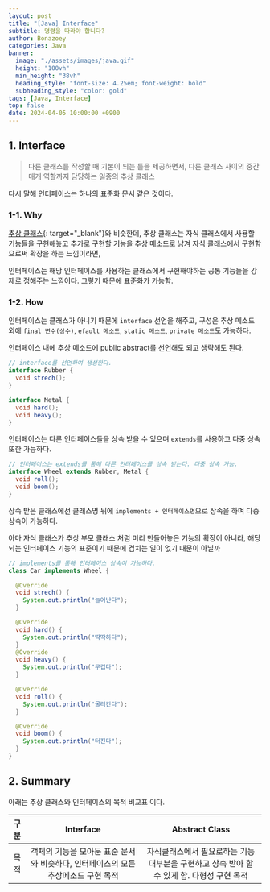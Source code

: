 ```yaml
---
layout: post
title: "[Java] Interface"
subtitle: 명령을 따라야 합니다?
author: Bonazoey
categories: Java
banner:
  image: "./assets/images/java.gif"
  height: "100vh"
  min_height: "38vh"
  heading_style: "font-size: 4.25em; font-weight: bold"
  subheading_style: "color: gold"
tags: [Java, Interface]
top: false
date: 2024-04-05 10:00:00 +0900
---
```


## 1. Interface

> 다른 클래스를 작성할 때 기본이 되는 틀을 제공하면서, 다른 클래스 사이의 중간 매개 역할까지 담당하는 일종의 추상 클래스

다시 말해 인터페이스는 하나의 표준화 문서 같은 것이다. 

### 1-1. Why

[추상 클래스](https://bonazoey.github.io/java/2024/04/05/abstract.html){: target="_blank"}와 비슷한데, 추상 클래스는 자식 클래스에서 사용할 기능들을 구현해놓고 추가로 구현할 기능을 추상 메소드로 남겨 자식 클래스에서 구현함으로써 확장을 하는 느낌이라면,

인터페이스는 해당 인터페이스를 사용하는 클래스에서 구현해야하는 공통 기능들을 강제로 정해주는 느낌이다. 그렇기 때문에 표준화가 가능함.

### 1-2. How

인터페이스는 클래스가 아니기 때문에 `interface` 선언을 해주고, 구성은 추상 메소드 외에 `final 변수(상수)`, `efault 메소드`, `static 메소드`, `private 메소드`도 가능하다.

인터페이스 내에 추상 메소드에 public abstract를 선언해도 되고 생략해도 된다.

~~~java
// interface를 선언하여 생성한다. 
interface Rubber {
  void strech();
}

interface Metal {
  void hard();
  void heavy();
} 
~~~

인터페이스는 다른 인터페이스들을 상속 받을 수 있으며 `extends`를 사용하고 다중 상속 또한 가능하다.

~~~java
// 인터페이스는 extends를 통해 다른 인터페이스를 상속 받는다. 다중 상속 가능.
interface Wheel extends Rubber, Metal {
  void roll();
  void boom();
}
~~~

상속 받은 클래스에선 클래스명 뒤에 `implements + 인터페이스명`으로 상속을 하며 다중 상속이 가능하다.

아마 자식 클래스가 추상 부모 클래스 처럼 미리 만들어놓은 기능의 확장이 아니라, 해당되는 인터페이스 기능의 표준이기 때문에 겹치는 일이 없기 때문이 아닐까

~~~java
// implements를 통해 인터페이스 상속이 가능하다.
class Car implements Wheel {

  @Override
  void strech() {
    System.out.println("늘어난다");
  }

  @Override
  void hard() {
    System.out.println("딱딱하다");
  }
  @Override
  void heavy() {
    System.out.println("무겁다");
  }

  @Override
  void roll() {
    System.out.println("굴러간다");
  }

  @Override
  void boom() {
    System.out.println("터진다");
  }
}

~~~

## 2. Summary

아래는 추상 클래스와 인터페이스의 목적 비교표 이다.

| 구분| Interface | Abstract Class |
| :---: | :---: | :---: |
| 목적 | 객체의 기능을 모아둔 표준 문서와 비슷하다, 인터페이스의 모든 추상메소드 구현 목적 | 자식클래스에서 필요로하는 기능 대부분을 구현하고 상속 받아 할 수 있게 함. 다형성 구현 목적 |

